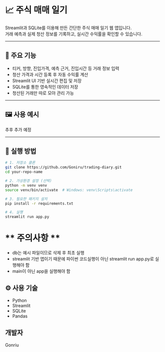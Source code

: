 # 📈 주식 매매 일기

Streamlit과 SQLite를 이용해 만든 간단한 주식 매매 일기 웹 앱입니다.  
거래 예측과 실제 청산 정보를 기록하고, 실시간 수익률을 확인할 수 있습니다.

---

## 📌 주요 기능

- 티커, 방향, 진입가격, 예측 근거, 진입시간 등 거래 정보 입력
- 청산 가격과 시간 등록 후 자동 수익률 계산
- Streamlit UI 기반 실시간 편집 및 저장
- SQLite를 통한 영속적인 데이터 저장
- 청산된 거래만 따로 모아 관리 가능

---

## 🖼️ 사용 예시

추후 추가 예정

---

## 🚀 실행 방법

```bash
# 1. 저장소 클론
git clone https://github.com/Goniru/trading-diary.git
cd your-repo-name

# 2. 가상환경 설정 (선택)
python -m venv venv
source venv/bin/activate  # Windows: venv\Scripts\activate

# 3. 필요한 패키지 설치
pip install -r requirements.txt

# 4. 실행
streamlit run app.py
```

# ** 주의사항 **
- db는 예시 파일이므로 삭제 후 최초 실행
- streamlit 기반 앱이기 때문에 파이썬 코드실행이 아닌 streamlit run app.py로 실행해야 함
- main이 아닌 app을 실행해야 함

## ⚙️ 사용 기술

- Python
- Streamlit
- SQLite
- Pandas

## 개발자

Gonriu
